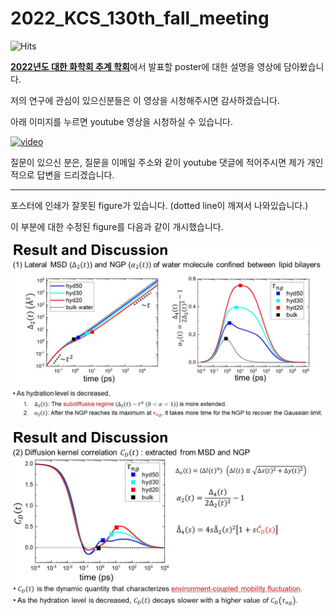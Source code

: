 # 2022_KCS_130th_fall_meeting

![Hits](https://hits.seeyoufarm.com/api/count/incr/badge.svg?url=https%3A%2F%2Fgithub.com%2Fthereexist%2F2022_KCS_130th_fall_meeting&count_bg=%2379C83D&title_bg=%23555555&icon=&icon_color=%23E7E7E7&title=hits&edge_flat=false)

[**2022년도 대한 화학회 추계 학회**](http://new.kcsnet.or.kr/symposium)에서 발표할 poster에 대한 설명을 영상에 담아봤습니다. 

저의 연구에 관심이 있으신분들은 이 영상을 시청해주시면 감사하겠습니다.

아래 이미지를 누르면 youtube 영상을 시청하실 수 있습니다.

[![video](https://img.youtube.com/vi/9qhBx5Hymh0/0.jpg)](https://www.youtube.com/watch?v=9qhBx5Hymh0)

질문이 있으신 분은, 질문을 이메일 주소와 같이 youtube 댓글에 적어주시면 제가 개인적으로 답변을 드리겠습니다.

---------------------------------------------------------------------------------------

포스터에 인쇄가 잘못된 figure가 있습니다. (dotted line이 깨져서 나와있습니다.) 

이 부분에 대한 수정된 figure를 다음과 같이 개시했습니다.

![MSD NGP](https://github.com/thereexist/2022_KCS_130th_fall_meeting/blob/main/%EC%8A%AC%EB%9D%BC%EC%9D%B4%EB%93%9C7.JPG)

![DKC](https://github.com/thereexist/2022_KCS_130th_fall_meeting/blob/main/%EC%8A%AC%EB%9D%BC%EC%9D%B4%EB%93%9C8.JPG)
